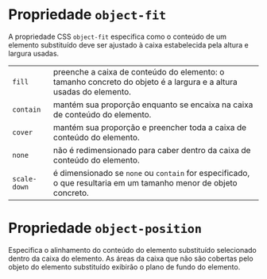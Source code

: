 # Propriedade ``object-fit``
A propriedade CSS ``object-fit`` especifica como o conteúdo de um elemento substituído deve ser ajustado à caixa estabelecida pela altura e largura usadas.

| | |
|---|---|
|`fill`|preenche a caixa de conteúdo do elemento: o tamanho concreto do objeto é a largura e a altura usadas do elemento.|
|`contain`|mantém sua proporção enquanto se encaixa na caixa de conteúdo do elemento.|
|`cover`|mantém sua proporção e preencher toda a caixa de conteúdo do elemento.|
|`none`|não é redimensionado para caber dentro da caixa de conteúdo do elemento.|
|`scale-down`|é dimensionado se `none` ou ``contain`` for especificado, o que resultaria em um tamanho menor de objeto concreto.

# Propriedade ``object-position``
Especifica o alinhamento do conteúdo do elemento substituído selecionado dentro da caixa do elemento. As áreas da caixa que não são cobertas pelo objeto do elemento substituído exibirão o plano de fundo do elemento.
